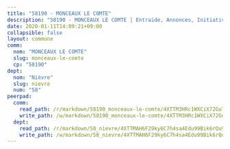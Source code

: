 ```yaml
---
title: "58190 - MONCEAUX LE COMTE"
description: "58190 - MONCEAUX LE COMTE | Entraide, Annonces, Initiatives"
date: 2020-01-11T14:09:21+09:00
collapsible: false
layout: commune
comm:
  nom: "MONCEAUX LE COMTE"
  slug: monceaux-le-comte
  cp: "58190"
dept:
  nom: "Nièvre"
  slug: nievre
  num: "58"
peerpad:
  comm:
    read_path: /r/markdown/58190_monceaux-le-comte/4XTTM3HRc1WXCiX72GuTUYfbN7BpYmWj3KKeoiCMpduZASZJC
    write_path: /w/markdown/58190_monceaux-le-comte/4XTTM3HRc1WXCiX72GuTUYfbN7BpYmWj3KKeoiCMpduZASZJC-K3TgUSQ6atnPb897L46uxzP6ELyVW9NH7GAcz3s5aqFGfobH2eNnX5iEtPhrAz476aoCr7nT2HqcYbMrikwvNBM6ouYjrEemDkCes66Br7vMSbFpm1KGwuM3L5Rd9imz5Yw5GCvx
  dept:
    read_path: /r/markdown/58_nievre/4XTTMAH6F29ky6C7h4sa4Edu99Bik6rQu9XbiuBD1DvLw22pb
    write_path: /w/markdown/58_nievre/4XTTMAH6F29ky6C7h4sa4Edu99Bik6rQu9XbiuBD1DvLw22pb-K3TgUtHs3LnA4VP5N1eQxK9UkiWFz8M5ZP7N97wnUEM9Wfw65apM3LnvEX8HhP2Sd27LDh5t4GgmkbGDUaCqpnkD9BJGbaMbkS8idf1DYkYaRo6rACHXiR4PjahH89PiAFqFL3Lf
---
```


